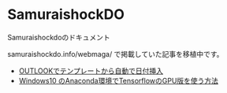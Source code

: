 # SamuraishockDO
Samuraishockdoのドキュメント  
  
samuraishockdo.info/webmaga/ で掲載していた記事を移植中です。  

* [OUTLOOKでテンプレートから自動で日付挿入](outlook)
* [Windows10 のAnaconda環境でTensorflowのGPU版を使う方法](anaconda_tensorflow)